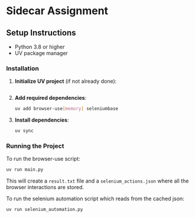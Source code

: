 # Sidecar Assignment

## Setup Instructions

- Python 3.8 or higher
- UV package manager

### Installation

1. **Initialize UV project** (if not already done):
   ```

2. **Add required dependencies**:

   ```bash
   uv add browser-use[memory] seleniumbase
   ```

3. **Install dependencies**:
   ```bash
   uv sync
   ```

### Running the Project

To run the browser-use script:

```bash
uv run main.py
```

This will create a `result.txt` file and a `selenium_actions.json` where all the browser interactions are stored.

To run the selenium automation script which reads from the cached json:

```bash
uv run selenium_automation.py
```
